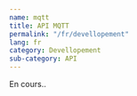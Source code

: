 ```yaml
---
name: mqtt
title: API MQTT
permalink: "/fr/devellopement"
lang: fr
category: Devellopement
sub-category: API
---
```


En cours..